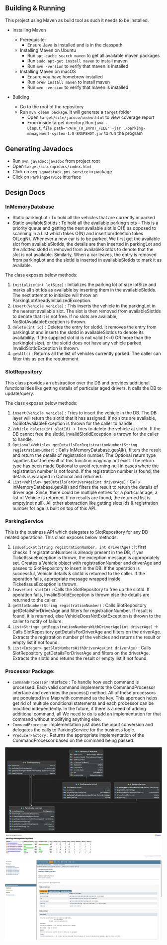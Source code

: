 ## Building & Running

This project using Maven as build tool as such it needs to be installed.

* Installing Maven
    * Prerequisite:
        * Ensure Java is installed and is in the classpath.
    * Installing Maven on Ubuntu
        * Run `apt-cache search maven` to get all available maven packages
        * Run `sudo apt-get install maven` to install maven
        * Run `mvn -version` to verify that maven is installed
    * Installing Maven on macOS
        * Ensure you have homebrew installed
        * Run `brew install maven` to install maven
        * Run `mvn -version` to verify that maven is installed

* Building
    * Go to the root of the repository
    * Run `mvn clean package`. It will generate a `target` folder
        * Open `target/site/jacoco/index.html` to view coverage report
        * From inside target directory
          Run `java -Dinput.file.path="PATH_TO_INPUT_FILE" -jar ./parking-management-system-1.0-SNAPSHOT.jar` to run the
          program

## Generating Javadocs
* Run `mvn javadoc:javadoc` from project root
* Open `target/site/apidocs/index.html`
* Click on `org.squadstack.pms.service` in package
* Click on `ParkingService` interface

## Design Docs

### InMemoryDatabase
* Static parkingLot : To hold all the vehicles that are currently in parked 
* Static availableSlotIds : To hold all the available parking slots - This is a priority queue and getting the next available slot is O(1) as opposed to scanning in a List which takes O(N) and insertion/deletion takes O(LogN). Whenever a new car is to be parked, We first get the available slot from availableSlotIds, the details are then inserted in parkingLot and the allotted slotId is removed from availableSlotIds to denote that the slot is not available. Similarly, When a car leaves, the entry is removed from parkingLot and the slotId is inserted in availableSlotIds to mark it as available.

The class exposes below methods:

1. `initialize(int lotSize)` : Initializes the parking lot of size lotSize and marks all slot Ids as available by inserting them in the availableSlotIds. The next attempt to initialize will throw an ParkingLotAlreadyInitializedException.
2. `insert(Vehicle vehicle)` : This inserts the vehicle in the parkingLot in the nearest available slot. The slot is then removed from availableSlotIds to denote that it is not free. If no slots are available, NoSlotAvailableException is thrown.
3. `delete(int id)` : Deletes the entry for slotId. It removes the entry from parkingLot and inserts the slotId in availableSlotIds to denote its availability. If the supplied slot id is not valid (<=0 OR more than the parkinglot size), or the slotId does not have any vehicle parked, InvalidSlotIdException is thrown.
4. `getAll()` : Returns all the list of vehicles currently parked. The caller can filter this as per the requirement.

### SlotRepository
This class provides an abstraction over the DB and provides additional functionalities like getting details of particular aged drivers. It calls the DB to update/query.

The class exposes below methods:

1. `insert(Vehicle vehicle)` : Tries to insert the vehicle in the DB. The DB layer will return the slotId that it has assigned. If no slots are available, NoSlotAvailableException is thrown for the caller to handle.
2. `Vehicle delete(int slotId)` -> Tries to delete the vehicle at slotId. If the DB cannot free the slotId, InvalidSlotIdException is thrown for the caller to handle.
3. `Optional<Vehicle> getDetailsForRegistrationNumber(String registrationNumber)` : Calls InMemoryDatabase.getAll(), filters the result and return the details of registration number. The Optional return type signifies that the result of this function may/may not exist. The return type has been made Optional to avoid returning null in cases where the registration number is not found. If the registration number is found, the details is wrapped in Optional and returned.
4. `List<Vehicle> getDetailsForDriverAge(int driverAge)`  : Calls InMemoryDatabase.getAll() and filters the result to return the details of driver age. Since, there could be multiple entries for a particular age, a list of Vehicle is returned. If no results are found, the returned list is empty(not null). All other abstraction like getting slots ids & registration number for age is built on top of this API.

### ParkingService

This is the business API which delegates to SlotRepository for any DB related operations.
This class exposes below methods:

1. `issueTicket(String registrationNumber, int driverAge)` : It first checks if registrationNumber is already present in the DB, if yes TicketIssueException is thrown, the exception message is appropriately set. Creates a Vehicle object with registrationNumber and driverAge and passes to SlotRepository to insert in the DB. If the operation is successful, Vehicle details & slotId is returned to the caller. If the operation fails, appropriate message wrapped inside TicketIssueException is thrown.
2. `leave(int slotId)` : Calls the SlotRepository to free up the slotId. If operation fails, InvalidSlotIdException is thrown else the details are returned to the caller.
3. `getSlotNumber(String registrationNumber)` : Calls SlotRepository getDetailsForDriverAge and filters for registrationNumber. If result is found, it is returned, else VehicleDoesNotExistException is thrown to the caller to notify of failure.
4. `List<String> getRegistrationNumbersWithDriverAge(int driverAge)` -> Calls SlotRepository getDetailsForDriverAge and filters on the driverAge. Extracts the registration number pf the vehicles and returns the result or empty list if not found.
5. `List<Integer> getSlotNumbersWithDriverAge(int driverAge)` : Calls SlotRepository getDetailsForDriverAge and filters on the driverAge. Extracts the slotId and returns the result or empty list if not found.

### Processor Package:

* `CommandProcessor` interface : To handle how each command is processed. Each valid command implements the CommandProcessor interface and overrides the process() method. All of these processors are populated in a Map with command as the key. This approach helps get rid of multiple conditional statements and each processor can be modified independently. In the future, if there is a need of adding additional command, all We need to do is add an implementation for that command without modifying anything else.
* `CommandProcessor` implementation just does the input conversion and delegates the calls to ParkingService for the business logic.
* `ProducerFactory` : Returns the appropriate implementation of the CommandProcessor based on the command being passed.

![Class Diagram](https://github.com/UDAYADAV/parking-management-system/blob/master/docs/ParkingServiceClassDiagram.png)
![Coverage Report](https://github.com/UDAYADAV/parking-management-system/blob/master/docs/coverageReport.png)
![Java Docs](https://github.com/UDAYADAV/parking-management-system/blob/master/docs/javaDocs.png)
